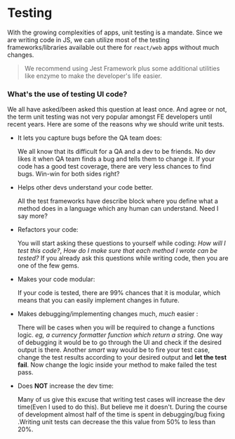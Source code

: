 # Testing

With the growing complexities of apps, unit testing is a mandate. Since we are writing code in JS, we can utilize most of the testing frameworks/libraries available out there for `react/web` apps without much changes.

> We recommend using Jest Framework plus some additional utilities like enzyme to make the developer's life easier.

### What's the use of testing UI code?

We all have asked/been asked this question at least once. And agree or not, the term unit testing was not very popular amongst FE developers until recent years. Here are some of the reasons why we should write unit tests.

- It lets you capture bugs before the QA team does:

    We all know that its difficult for a QA and a dev to be friends. No dev likes it when QA team finds a bug and tells them to change it. If your code has a good test coverage, there are very less chances to find bugs. Win-win for both sides right?

- Helps other devs understand your code better.

    All the test frameworks have describe block where you define what a method does in a language which any human can understand. Need I say more?

- Refactors your code:

    You will start asking these questions to yourself while coding: *How will I test this code?*, *How do I make sure that each method I wrote can be tested?* If you already ask this questions while writing code, then you are one of the few gems.
- Makes your code modular:

    If your code is tested, there are 99% chances that it is modular, which means that you can easily implement changes in future.

- Makes debugging/implementing changes much, *much* easier :

    There will be cases when you will be required to change a functions logic. *eg, a currency formatter function which return a string.* One way of debugging it would be to go through the UI and check if the desired output is there. Another *smart* way would be to fire your test case, change the test results according to your desired output and __let the test fail__. Now change the logic inside your method to make failed the test pass.

- Does __NOT__ increase the dev time:

    Many of us give this excuse that writing test cases will increase the dev time(Even I used to do this). But believe me it doesn't. During the course of development almost half of the time is spent in debugging/bug fixing .Writing unit tests can decrease the this value from 50% to less than 20%.
